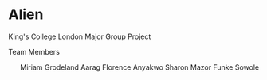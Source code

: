 # Alien
King's College London Major Group Project 

Team Members 

<ol>
  </li> Miriam Grodeland Aarag
  </li>Florence Anyakwo
  </li>Sharon Mazor
  </li>Funke Sowole


